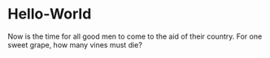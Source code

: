 # Hello-World
Now is the time for all good men to come to the aid of their country.
For one sweet grape, how many vines must die?
